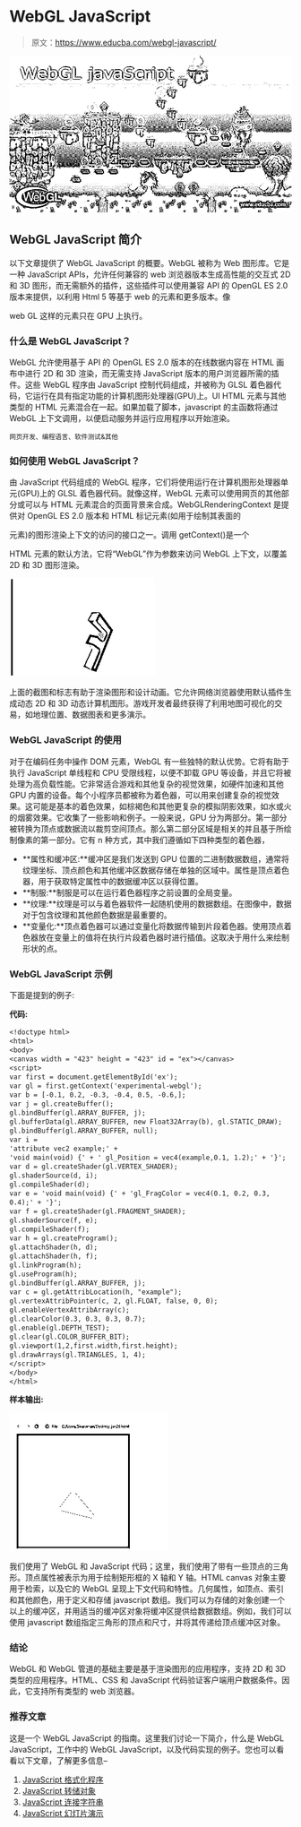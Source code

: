 # WebGL JavaScript

> 原文：<https://www.educba.com/webgl-javascript/>

![WebGL javaScript](img/56396b8fed3cf0751a095e81c5339c30.png)



## WebGL JavaScript 简介

以下文章提供了 WebGL JavaScript 的概要。WebGL 被称为 Web 图形库。它是一种 JavaScript APIs，允许任何兼容的 web 浏览器版本生成高性能的交互式 2D 和 3D 图形，而无需额外的插件，这些插件可以使用兼容 API 的 OpenGL ES 2.0 版本来提供，以利用 Html 5 等基于 web 的元素和更多版本。像

<canvas>web GL 这样的元素只在 GPU 上执行。</canvas>

### 什么是 WebGL JavaScript？

WebGL 允许使用基于 API 的 OpenGL ES 2.0 版本的在线数据内容在 HTML 画布中进行 2D 和 3D 渲染，而无需支持 JavaScript 版本的用户浏览器所需的插件。这些 WebGL 程序由 JavaScript 控制代码组成，并被称为 GLSL 着色器代码，它运行在具有指定功能的计算机图形处理器(GPU)上。UI HTML 元素与其他类型的 HTML 元素混合在一起。如果加载了脚本，javascript 的主函数将通过 WebGL 上下文调用，以便启动服务并运行应用程序以开始渲染。

<small>网页开发、编程语言、软件测试&其他</small>

### 如何使用 WebGL JavaScript？

由 JavaScript 代码组成的 WebGL 程序，它们将使用运行在计算机图形处理器单元(GPU)上的 GLSL 着色器代码。就像这样，WebGL 元素可以使用网页的其他部分或可以与 HTML 元素混合的页面背景来合成。WebGLRenderingContext 是提供对 OpenGL ES 2.0 版本和 HTML 标记元素(如用于绘制其表面的

<canvas>元素)的图形渲染上下文的访问的接口之一。调用 getContext()是一个

<canvas>HTML 元素的默认方法，它将“WebGL”作为参数来访问 WebGL 上下文，以覆盖 2D 和 3D 图形渲染。</canvas>

</canvas>

![WebGL javaScript - 1](img/274b114f6515845fe69af9a546bb03fa.png)



上面的截图和标志有助于渲染图形和设计动画。它允许网络浏览器使用默认插件生成动态 2D 和 3D 动态计算机图形。游戏开发者最终获得了利用地图可视化的交易，如地理位置、数据图表和更多演示。

### WebGL JavaScript 的使用

对于在编码任务中操作 DOM 元素，WebGL 有一些独特的默认优势。它将有助于执行 JavaScript 单线程和 CPU 受限线程，以便不卸载 GPU 等设备，并且它将被处理为高负载性能。它非常适合游戏和其他复杂的视觉效果，如硬件加速和其他 GPU 内置的设备。每个小程序员都被称为着色器，可以用来创建复杂的视觉效果。这可能是基本的着色效果，如棕褐色和其他更复杂的模拟阴影效果，如水或火的烟雾效果。它收集了一些影响和例子。一般来说，GPU 分为两部分。第一部分被转换为顶点或数据流以裁剪空间顶点。那么第二部分区域是相关的并且基于所绘制像素的第一部分。它有 n 种方式，其中我们遵循如下四种类型的着色器，

*   **属性和缓冲区:**缓冲区是我们发送到 GPU 位置的二进制数据数组，通常将纹理坐标、顶点颜色和其他缓冲区数据存储在单独的区域中。属性是顶点着色器，用于获取特定属性中的数据缓冲区以获得位置。
*   **制服:**制服是可以在运行着色器程序之前设置的全局变量。
*   **纹理:**纹理是可以与着色器软件一起随机使用的数据数组。在图像中，数据对于包含纹理和其他颜色数据是最重要的。
*   **变量化:**顶点着色器可以通过变量化将数据传输到片段着色器。使用顶点着色器放在变量上的值将在执行片段着色器时进行插值。这取决于用什么来绘制形状的点。

### WebGL JavaScript 示例

下面是提到的例子:

**代码:**

```
<!doctype html>
<html>
<body>
<canvas width = "423" height = "423" id = "ex"></canvas>
<script>
var first = document.getElementById('ex');
var gl = first.getContext('experimental-webgl');
var b = [-0.1, 0.2, -0.3, -0.4, 0.5, -0.6,];
var j = gl.createBuffer();
gl.bindBuffer(gl.ARRAY_BUFFER, j);
gl.bufferData(gl.ARRAY_BUFFER, new Float32Array(b), gl.STATIC_DRAW);
gl.bindBuffer(gl.ARRAY_BUFFER, null);
var i =
'attribute vec2 example;' +
'void main(void) {' + ' gl_Position = vec4(example,0.1, 1.2);' + '}';
var d = gl.createShader(gl.VERTEX_SHADER);
gl.shaderSource(d, i);
gl.compileShader(d);
var e = 'void main(void) {' + 'gl_FragColor = vec4(0.1, 0.2, 0.3, 0.4);' + '}';
var f = gl.createShader(gl.FRAGMENT_SHADER);
gl.shaderSource(f, e);
gl.compileShader(f);
var h = gl.createProgram();
gl.attachShader(h, d);
gl.attachShader(h, f);
gl.linkProgram(h);
gl.useProgram(h);
gl.bindBuffer(gl.ARRAY_BUFFER, j);
var c = gl.getAttribLocation(h, "example");
gl.vertexAttribPointer(c, 2, gl.FLOAT, false, 0, 0);
gl.enableVertexAttribArray(c);
gl.clearColor(0.3, 0.3, 0.3, 0.7);
gl.enable(gl.DEPTH_TEST);
gl.clear(gl.COLOR_BUFFER_BIT);
gl.viewport(1,2,first.width,first.height);
gl.drawArrays(gl.TRIANGLES, 1, 4);
</script>
</body>
</html>
```

**样本输出:**

![WebGL javaScript - 2](img/5de37a4779c77cf99cfda3e163be42f4.png)



我们使用了 WebGL 和 JavaScript 代码；这里，我们使用了带有一些顶点的三角形。顶点属性被表示为用于绘制矩形框的 X 轴和 Y 轴。HTML canvas 对象主要用于检索，以及它的 WebGL 呈现上下文代码和特性。几何属性，如顶点、索引和其他颜色，用于定义和存储 javascript 数组。我们可以为存储的对象创建一个以上的缓冲区，并用适当的缓冲区对象将缓冲区提供给数据数组。例如，我们可以使用 javascript 数组指定三角形的顶点和尺寸，并将其传递给顶点缓冲区对象。

### 结论

WebGL 和 WebGL 管道的基础主要是基于渲染图形的应用程序，支持 2D 和 3D 类型的应用程序。HTML、CSS 和 JavaScript 代码验证客户端用户数据条件。因此，它支持所有类型的 web 浏览器。

### 推荐文章

这是一个 WebGL JavaScript 的指南。这里我们讨论一下简介，什么是 WebGL JavaScript，工作中的 WebGL JavaScript，以及代码实现的例子。您也可以看看以下文章，了解更多信息–

1.  [JavaScript 格式化程序](https://www.educba.com/javascript-formatter/)
2.  [JavaScript 转储对象](https://www.educba.com/javascript-dump-object/)
3.  [JavaScript 连接字符串](https://www.educba.com/javascript-concatenate-strings/)
4.  [JavaScript 幻灯片演示](https://www.educba.com/slideshow-in-javascript/)






